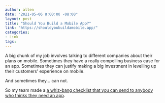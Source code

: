 ```yaml
---
author: allen
date: "2021-05-06 8:00:00 -08:00"
layout: post
title: "Should You Build a Mobile App?"
link: "https://shouldyoubuildamobile.app/"
categories:
- Link
tags:
---
```


A big chunk of my job involves talking to different companies about their plans on mobile. Sometimes they have a really compelling business case for an app. Sometimes they can justify making a big investment in levelling up their customers' experience on mobile.

And sometimes they... can not.

So my team made a [a whiz-bang checklist that you can send to anybody who thinks they need an app](https://shouldyoubuildamobile.app/).
